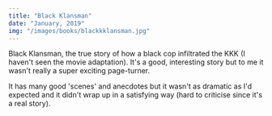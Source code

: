 ```yaml
---
title: "Black Klansman"
date: "January, 2019"
img: "/images/books/blackkklansman.jpg"
---
```


Black Klansman, the true story of how a black cop infiltrated the KKK (I haven't seen the movie adaptation). It's a good, interesting story but to me it wasn't really a super exciting page-turner.

It has many good 'scenes' and anecdotes but it wasn't as dramatic as I'd expected and it didn't wrap up in a satisfying way (hard to criticise since it's a real story).

